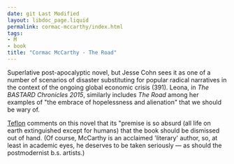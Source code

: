 ```yaml
---
date: git Last Modified
layout: libdoc_page.liquid
permalink: cormac-mccarthy/index.html
tags:
- M
- book
title: "Cormac McCarthy - The Road"
---
```


Superlative post-apocalyptic novel, but Jesse Cohn sees it  as one of a number of scenarios of disaster substituting for popular radical  narratives in the context of the ongoing global economic crisis (391). Leona, in _The BASTARD Chronicles 2015_, similarly includes _The Road_ among her  examples of "the embrace of hopelessness and alienation" that we should be wary of.

<a href="https://seesharppress.wordpress.com/2020/05/30/review-great-utopian-and-dystopian-works-of-literature-pamela-bedore/">Teflon</a> comments on this novel that its "premise is so absurd (all life on earth extinguished except for humans) that the book should be dismissed out of hand. (Of course, McCarthy is an acclaimed 'literary' author, so, at least in academic eyes, he deserves to be taken seriously — as should the postmodernist b.s. artists.)